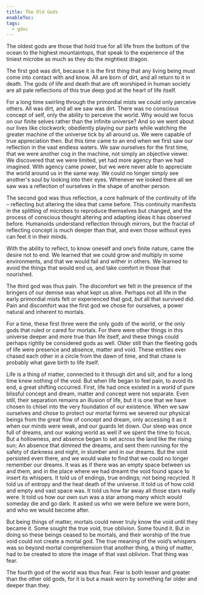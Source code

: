 ```yaml
---
title: The Old Gods
enableToc: 
tags:
  - gdoc
---
```

The oldest gods are those that hold true for all life from the bottom of the ocean to the highest mountaintops, that speak to the experience of the tiniest microbe as much as they do the mightiest dragon. 

The first god was dirt, because it is the first thing that any living being must come into contact with and know. All are born of dirt, and all return to it in death. The gods of life and death that are oft worshiped in human society are all pale reflections of this true deep god at the heart of life itself. 

For a long time swirling through the primordial mists we could only perceive others. All was dirt, and all we saw was dirt. There was no conscious concept of self, only the ability to perceive the world. Why would we focus on our finite selves rather than the infinite universe? And so we went about our lives like clockwork; obediently playing our parts while watching the greater machine of the universe tick by all around us. We were capable of true appreciation then. But this time came to an end when we first saw our reflection in the vast endless waters. We saw ourselves for the first time, that we were another cog in the machine, not simply an objective viewer. We discovered that we were limited, yet had more agency than we had imagined. With agency came power, but we were never able to appreciate the world around us in the same way. We could no longer simply see another's soul by looking into their eyes. Whenever we looked there all we saw was a reflection of ourselves in the shape of another person.

The second god was thus reflection, a core hallmark of the continuity of life – reflecting but altering the idea that came before. This continuity manifests in the splitting of microbes to reproduce themselves but changed, and the process of conscious thought altering and adapting ideas it has observed before. Humanoids understand reflection through mirrors, but the fractal of reflecting concept is much deeper than that, and even those without eyes can feel it in their minds. 

With the ability to reflect, to know oneself and one’s finite nature, came the desire not to end. We learned that we could grow and multiply in some environments, and that we would fail and wither in others. We learned to avoid the things that would end us, and take comfort in those that nourished. 

The third god was thus pain. The discomfort we felt in the presence of the bringers of our demise was what kept us alive. Perhaps not all life in the early primordial mists felt or experienced that god, but all that survived did. Pain and discomfort was the first god we chose for ourselves, a power natural and inherent to mortals. 

For a time, these first three were the only gods of the world, or the only gods that ruled or cared for mortals. For there were other things in this universe deeper and more true than life itself, and these things could perhaps rightly be considered gods as well. Older still than the fleeting gods of life were presence and absence, matter and void. These entities ever chased each other in a circle from the dawn of time, and that chase is probably what gave birth to life itself.

Life is a thing of matter, connected to it through dirt and silt, and for a long time knew nothing of the void. But when life began to feel pain, to avoid its end, a great shifting occurred. First, life had once existed in a world of pure blissful concept and dream, matter and concept were not separate. Even still, their separation remains an illusion of life, but it is one that we have chosen to chisel into the very foundation of our existence. When we saw ourselves and chose to protect our mortal forms we severed our physical beings from the great flow of concept and dream, only accessing it as it when our minds were weak, and our guards let down. Our sleep was once full of dreams, and our waking world as well if we spent the time to focus. But a hollowness, and absence began to set across the land like the rising sun; An absence that dimmed the dreams, and sent them running for the safety of darkness and night, in slumber and in our dreams. But the void persisted even there, and we would wake to find that we could no longer remember our dreams. It was as if there was an empty space between us and them, and in the place where we had dreamt the void found space to insert its whispers. It told us of endings, true endings; not being recycled. It told us of entropy and the heat death of the universe. It told us of how cold and empty and vast space was. It told us how far away all those stars really were. It told us how our own sun was a star among many which would someday die and go dark. It asked us who we were before we were born, and who we would become after.

But being things of matter, mortals could never truly know the void until they became it. Some sought the true void, true oblivion. Some found it. But in doing so these beings ceased to be mortals, and their worship of the true void could not create a mortal god. The true meaning of the void’s whispers was so beyond mortal comprehension that another thing, a thing of matter, had to be created to store the image of that vast oblivion. That thing was fear.

The fourth god of the world was thus fear. Fear is both lesser and greater than the other old gods, for it is but a mask worn by something far older and deeper than they. 
